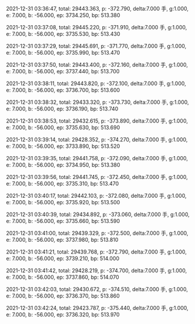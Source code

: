2021-12-31 03:36:47, total: 29443.363, p: -372.790, delta:7.000 手, g:1.000, e: 7.000, b: -56.000, ep: 3734.250, bp: 513.380

2021-12-31 03:37:08, total: 29445.220, p: -371.910, delta:7.000 手, g:1.000, e: 7.000, b: -56.000, ep: 3735.530, bp: 513.430

2021-12-31 03:37:29, total: 29445.691, p: -371.770, delta:7.000 手, g:1.000, e: 7.000, b: -56.000, ep: 3735.990, bp: 513.470

2021-12-31 03:37:50, total: 29443.400, p: -372.160, delta:7.000 手, g:1.000, e: 7.000, b: -56.000, ep: 3737.440, bp: 513.700

2021-12-31 03:38:11, total: 29443.820, p: -372.100, delta:7.000 手, g:1.000, e: 7.000, b: -56.000, ep: 3736.700, bp: 513.600

2021-12-31 03:38:32, total: 29433.320, p: -373.730, delta:7.000 手, g:1.000, e: 7.000, b: -56.000, ep: 3736.190, bp: 513.740

2021-12-31 03:38:53, total: 29432.615, p: -373.890, delta:7.000 手, g:1.000, e: 7.000, b: -56.000, ep: 3735.630, bp: 513.690

2021-12-31 03:39:14, total: 29428.352, p: -374.270, delta:7.000 手, g:1.000, e: 7.000, b: -56.000, ep: 3733.890, bp: 513.520

2021-12-31 03:39:35, total: 29441.758, p: -372.090, delta:7.000 手, g:1.000, e: 7.000, b: -56.000, ep: 3734.950, bp: 513.380

2021-12-31 03:39:56, total: 29441.745, p: -372.450, delta:7.000 手, g:1.000, e: 7.000, b: -56.000, ep: 3735.310, bp: 513.470

2021-12-31 03:40:17, total: 29442.103, p: -372.080, delta:7.000 手, g:1.000, e: 7.000, b: -56.000, ep: 3735.920, bp: 513.500

2021-12-31 03:40:39, total: 29434.892, p: -373.060, delta:7.000 手, g:1.000, e: 7.000, b: -56.000, ep: 3735.660, bp: 513.590

2021-12-31 03:41:00, total: 29439.329, p: -372.500, delta:7.000 手, g:1.000, e: 7.000, b: -56.000, ep: 3737.980, bp: 513.810

2021-12-31 03:41:21, total: 29439.768, p: -372.790, delta:7.000 手, g:1.000, e: 7.000, b: -56.000, ep: 3739.210, bp: 514.000

2021-12-31 03:41:42, total: 29428.219, p: -374.700, delta:7.000 手, g:1.000, e: 7.000, b: -56.000, ep: 3737.860, bp: 514.070

2021-12-31 03:42:03, total: 29430.672, p: -374.510, delta:7.000 手, g:1.000, e: 7.000, b: -56.000, ep: 3736.370, bp: 513.860

2021-12-31 03:42:24, total: 29423.787, p: -375.440, delta:7.000 手, g:1.000, e: 7.000, b: -56.000, ep: 3736.320, bp: 513.970